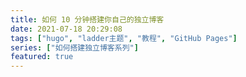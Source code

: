 ```yaml
---
title: 如何 10 分钟搭建你自己的独立博客
date: 2021-07-18 20:29:08
tags: ["hugo", "ladder主题", "教程", "GitHub Pages"]
series: ["如何搭建独立博客系列"]
featured: true
---
```


